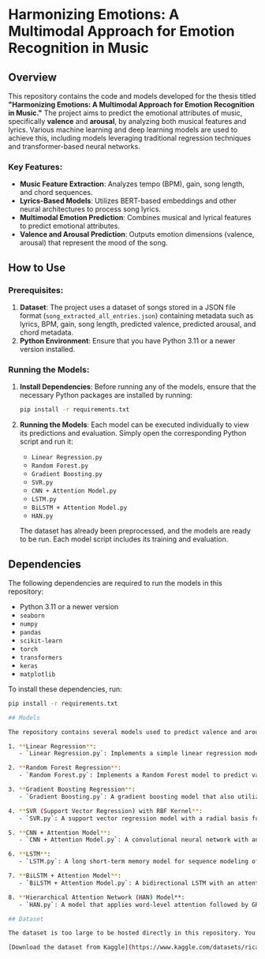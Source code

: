 # Harmonizing Emotions: A Multimodal Approach for Emotion Recognition in Music

## Overview

This repository contains the code and models developed for the thesis titled **"Harmonizing Emotions: A Multimodal Approach for Emotion Recognition in Music."** The project aims to predict the emotional attributes of music, specifically **valence** and **arousal**, by analyzing both musical features and lyrics. Various machine learning and deep learning models are used to achieve this, including models leveraging traditional regression techniques and transformer-based neural networks.

### Key Features:
- **Music Feature Extraction**: Analyzes tempo (BPM), gain, song length, and chord sequences.
- **Lyrics-Based Models**: Utilizes BERT-based embeddings and other neural architectures to process song lyrics.
- **Multimodal Emotion Prediction**: Combines musical and lyrical features to predict emotional attributes.
- **Valence and Arousal Prediction**: Outputs emotion dimensions (valence, arousal) that represent the mood of the song.

## How to Use

### Prerequisites:
1. **Dataset**: The project uses a dataset of songs stored in a JSON file format (`song_extracted_all_entries.json`) containing metadata such as lyrics, BPM, gain, song length, predicted valence, predicted arousal, and chord metadata.
2. **Python Environment**: Ensure that you have Python 3.11 or a newer version installed.

### Running the Models:

1. **Install Dependencies**:
   Before running any of the models, ensure that the necessary Python packages are installed by running:
   ```bash
   pip install -r requirements.txt

2. **Running the Models**:
   Each model can be executed individually to view its predictions and evaluation. Simply open the corresponding Python script and run it:

   - `Linear Regression.py`
   - `Random Forest.py`
   - `Gradient Boosting.py`
   - `SVR.py`
   - `CNN + Attention Model.py`
   - `LSTM.py`
   - `BiLSTM + Attention Model.py`
   - `HAN.py`

   The dataset has already been preprocessed, and the models are ready to be run. Each model script includes its training and evaluation.

## Dependencies

The following dependencies are required to run the models in this repository:

- Python 3.11 or a newer version
- `seaborn`
- `numpy`
- `pandas`
- `scikit-learn`
- `torch`
- `transformers`
- `keras`
- `matplotlib`

To install these dependencies, run:

```bash
pip install -r requirements.txt

## Models

The repository contains several models used to predict valence and arousal:

1. **Linear Regression**:
   - `Linear Regression.py`: Implements a simple linear regression model to predict valence and arousal based on musical features.

2. **Random Forest Regression**:
   - `Random Forest.py`: Implements a Random Forest model to predict valence and arousal based on musical features.

3. **Gradient Boosting Regression**:
   - `Gradient Boosting.py`: A gradient boosting model that also utilizes musical metadata for predictions.

4. **SVR (Support Vector Regression) with RBF Kernel**:
   - `SVR.py`: A support vector regression model with a radial basis function kernel for emotion prediction.

5. **CNN + Attention Model**:
   - `CNN + Attention Model.py`: A convolutional neural network with an attention mechanism for emotion prediction based on musical features and lyrics.

6. **LSTM**:
   - `LSTM.py`: A long short-term memory model for sequence modeling of the lyrics for emotion prediction.

7. **BiLSTM + Attention Model**:
   - `BiLSTM + Attention Model.py`: A bidirectional LSTM with an attention mechanism to enhance emotion prediction accuracy.

8. **Hierarchical Attention Network (HAN) Model**:
   - `HAN.py`: A model that applies word-level attention followed by GRU-based sentence-level encoding for emotion prediction from lyrics.

## Dataset

The dataset is too large to be hosted directly in this repository. You can download it from Kaggle using the following link:

[Download the dataset from Kaggle](https://www.kaggle.com/datasets/ricardoalbuquerque77/music-emotion-recognition-dataset)
